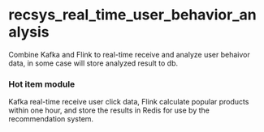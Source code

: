 # recsys_real_time_user_behavior_analysis
Combine Kafka and Flink to real-time receive and analyze user behaivor data, in some case will store analyzed result to db.
### Hot item module
Kafka real-time receive user click data, Flink calculate popular products within one hour, and store the results in Redis for use by the recommendation system.
